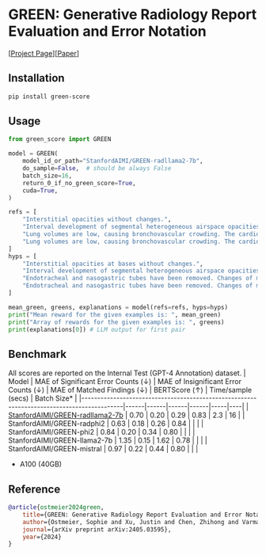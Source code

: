 # GREEN: Generative Radiology Report Evaluation and Error Notation
[[Project Page](https://stanford-aimi.github.io/green.html)][[Paper](https://arxiv.org/pdf/2405.03595)]

## Installation

```bash
pip install green-score
```

## Usage

```python
from green_score import GREEN

model = GREEN(
    model_id_or_path="StanfordAIMI/GREEN-radllama2-7b",
    do_sample=False,  # should be always False
    batch_size=16,
    return_0_if_no_green_score=True,
    cuda=True,
)

refs = [
    "Interstitial opacities without changes.",
    "Interval development of segmental heterogeneous airspace opacities throughout the lungs . No significant pneumothorax or pleural effusion . Bilateral calcified pleural plaques are scattered throughout the lungs . The heart is not significantly enlarged .",
    "Lung volumes are low, causing bronchovascular crowding. The cardiomediastinal silhouette is unremarkable. No focal consolidation, pleural effusion, or pneumothorax detected. Within the limitations of chest radiography, osseous structures are unremarkable.",
    "Lung volumes are low, causing bronchovascular crowding. The cardiomediastinal silhouette is unremarkable. No focal consolidation, pleural effusion, or pneumothorax detected. Within the limitations of chest radiography, osseous structures are unremarkable.",
]
hyps = [
    "Interstitial opacities at bases without changes.",
    "Interval development of segmental heterogeneous airspace opacities throughout the lungs . No significant pneumothorax or pleural effusion . Bilateral calcified pleural plaques are scattered throughout the lungs . The heart is not significantly enlarged .",
    "Endotracheal and nasogastric tubes have been removed. Changes of median sternotomy, with continued leftward displacement of the fourth inferiomost sternal wire. There is continued moderate-to-severe enlargement of the cardiac silhouette. Pulmonary aeration is slightly improved, with residual left lower lobe atelectasis. Stable central venous congestion and interstitial pulmonary edema. Small bilateral pleural effusions are unchanged.",
    "Endotracheal and nasogastric tubes have been removed. Changes of median sternotomy, with continued leftward displacement of the fourth inferiomost sternal wire. There is continued moderate-to-severe enlargement of the cardiac silhouette. Pulmonary aeration is slightly improved, with residual left lower lobe atelectasis. Stable central venous congestion and interstitial pulmonary edema. Small bilateral pleural effusions are unchanged.",
]

mean_green, greens, explanations = model(refs=refs, hyps=hyps)
print("Mean reward for the given examples is: ", mean_green)
print("Array of rewards for the given examples is: ", greens)
print(explanations[0]) # LLM output for first pair

```

## Benchmark

All scores are reported on the Internal Test (GPT-4 Annotation) dataset. 
| Model                                                                | MAE of Significant Error Counts (↓) | MAE of Insignificant Error Counts (↓) | MAE of Matched Findings (↓) | BERTScore (↑) | Time/sample (secs) | Batch Size* |
|-------------------------------------------------------------------------------------------|------|------|------|------|-----|----|
| [StanfordAIMI/GREEN-radllama2-7b](https://huggingface.co/StanfordAIMI/GREEN-radllama2-7b) | 0.70 | 0.20 | 0.29 | 0.83 | 2.3 | 16 |
| StanfordAIMI/GREEN-radphi2 | 0.63 | 0.18 | 0.26 | 0.84 |  |  |
| StanfordAIMI/GREEN-phi2 | 0.84 | 0.20 | 0.34 | 0.80 |  |  |
| StanfordAIMI/GREEN-llama2-7b | 1.35 | 0.15 | 1.62 | 0.78 |  |  |
| StanfordAIMI/GREEN-mistral | 0.97 | 0.22 | 0.44 | 0.80 |  |  |
* A100 (40GB)

## Reference

```bibtex
@article{ostmeier2024green,
    title={GREEN: Generative Radiology Report Evaluation and Error Notation},
    author={Ostmeier, Sophie and Xu, Justin and Chen, Zhihong and Varma, Maya and Blankemeier, Louis and Bluethgen, Christian and Michalson, Arne Edward and Moseley, Michael and Langlotz, Curtis and Chaudhari, Akshay S and others},
    journal={arXiv preprint arXiv:2405.03595},
    year={2024}
}
```
